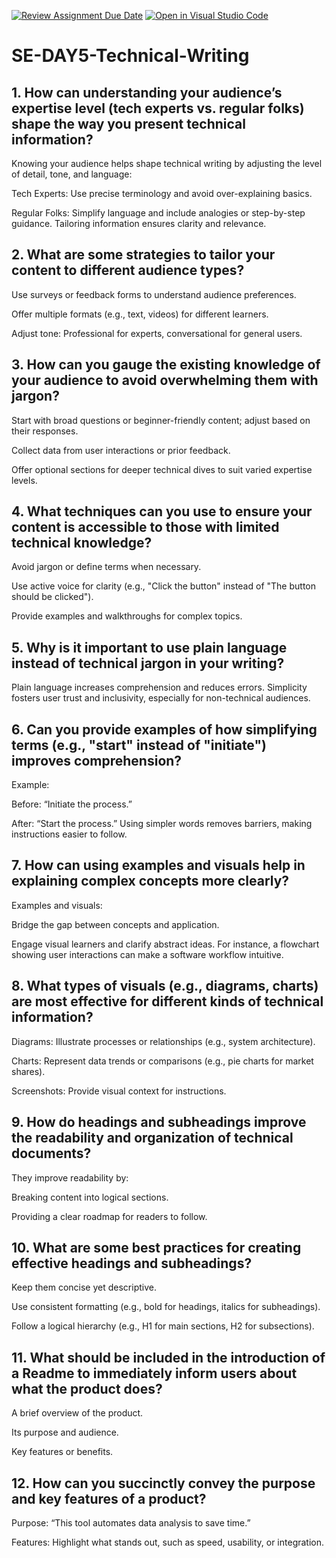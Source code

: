 [![Review Assignment Due Date](https://classroom.github.com/assets/deadline-readme-button-22041afd0340ce965d47ae6ef1cefeee28c7c493a6346c4f15d667ab976d596c.svg)](https://classroom.github.com/a/zsAR-pyY)
[![Open in Visual Studio Code](https://classroom.github.com/assets/open-in-vscode-2e0aaae1b6195c2367325f4f02e2d04e9abb55f0b24a779b69b11b9e10269abc.svg)](https://classroom.github.com/online_ide?assignment_repo_id=18541898&assignment_repo_type=AssignmentRepo)
# SE-DAY5-Technical-Writing
## 1. How can understanding your audience’s expertise level (tech experts vs. regular folks) shape the way you present technical information?

Knowing your audience helps shape technical writing by adjusting the level of detail, tone, and language:

Tech Experts: Use precise terminology and avoid over-explaining basics.

Regular Folks: Simplify language and include analogies or step-by-step guidance. Tailoring information ensures clarity and relevance.
## 2. What are some strategies to tailor your content to different audience types?

Use surveys or feedback forms to understand audience preferences.

Offer multiple formats (e.g., text, videos) for different learners.

Adjust tone: Professional for experts, conversational for general users.
## 3. How can you gauge the existing knowledge of your audience to avoid overwhelming them with jargon?

Start with broad questions or beginner-friendly content; adjust based on their responses.

Collect data from user interactions or prior feedback.

Offer optional sections for deeper technical dives to suit varied expertise levels.
## 4. What techniques can you use to ensure your content is accessible to those with limited technical knowledge?

Avoid jargon or define terms when necessary.

Use active voice for clarity (e.g., "Click the button" instead of "The button should be clicked").

Provide examples and walkthroughs for complex topics.
## 5. Why is it important to use plain language instead of technical jargon in your writing?

Plain language increases comprehension and reduces errors. Simplicity fosters user trust and inclusivity, especially for non-technical audiences.
## 6. Can you provide examples of how simplifying terms (e.g., "start" instead of "initiate") improves comprehension?

Example:

Before: “Initiate the process.”

After: “Start the process.” Using simpler words removes barriers, making instructions easier to follow.
## 7. How can using examples and visuals help in explaining complex concepts more clearly?

Examples and visuals:

Bridge the gap between concepts and application.

Engage visual learners and clarify abstract ideas. For instance, a flowchart showing user interactions can make a software workflow intuitive.
## 8. What types of visuals (e.g., diagrams, charts) are most effective for different kinds of technical information?

Diagrams: Illustrate processes or relationships (e.g., system architecture).

Charts: Represent data trends or comparisons (e.g., pie charts for market shares).

Screenshots: Provide visual context for instructions.
## 9. How do headings and subheadings improve the readability and organization of technical documents?

They improve readability by:

Breaking content into logical sections.

Providing a clear roadmap for readers to follow.
## 10. What are some best practices for creating effective headings and subheadings?

Keep them concise yet descriptive.

Use consistent formatting (e.g., bold for headings, italics for subheadings).

Follow a logical hierarchy (e.g., H1 for main sections, H2 for subsections).
## 11. What should be included in the introduction of a Readme to immediately inform users about what the product does?

A brief overview of the product.

Its purpose and audience.

Key features or benefits.
## 12. How can you succinctly convey the purpose and key features of a product?

Purpose: “This tool automates data analysis to save time.”

Features: Highlight what stands out, such as speed, usability, or integration.
